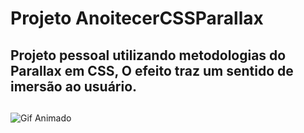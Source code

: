 # Projeto AnoitecerCSSParallax 
## Projeto pessoal utilizando metodologias do Parallax em CSS, O efeito traz um sentido de imersão ao usuário.

## 

![Gif Animado](https://github.com/victorloureiro1/AnoitecerCSSParallax/blob/main/Site%20Parallax.gif)
